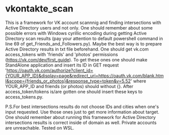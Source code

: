 # vkontakte_scan
This is a framework for VK account scannnig and finding intersections with Active Directory users and not only.
One should remember about some possible errors with Windows cyrillic encoding during getting Active Directory scan results (pay your attention to default powershell command in line 69 of get_Friends_and_Followers.py). Maybe the best way is to prepare Active Directory results in txt file beforehand.
One should get vk.com access_tokens with 'friends' and 'photos' permissions (https://vk.com/dev/first_guide). To get these ones one should make StandAlone application and insert its ID in GET request 'https://oauth.vk.com/authorize?client_id={YOUR_APP_ID}&display=page&redirect_uri=https://oauth.vk.com/blank.html&scope={friends_or_photos}&response_type=token&v=5.52' where YOUR_APP_ID and friends (or photos) should without {}. After access_token/tokens is/are gotten one should insert these keys to access_tokens.py.

P.S.For best intersections results do not choose IDs and cities when one's input requested. Use those ones just to get more information about target.
One should remember about running this framework for Active Directory intersections results is correct inside of domain as well. 
Private accounts are unreachable.
Tested on WSL.

